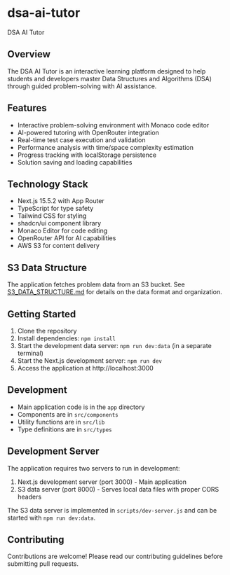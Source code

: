 # dsa-ai-tutor
DSA AI Tutor

## Overview
The DSA AI Tutor is an interactive learning platform designed to help students and developers master Data Structures and Algorithms (DSA) through guided problem-solving with AI assistance.

## Features
- Interactive problem-solving environment with Monaco code editor
- AI-powered tutoring with OpenRouter integration
- Real-time test case execution and validation
- Performance analysis with time/space complexity estimation
- Progress tracking with localStorage persistence
- Solution saving and loading capabilities

## Technology Stack
- Next.js 15.5.2 with App Router
- TypeScript for type safety
- Tailwind CSS for styling
- shadcn/ui component library
- Monaco Editor for code editing
- OpenRouter API for AI capabilities
- AWS S3 for content delivery

## S3 Data Structure
The application fetches problem data from an S3 bucket. See [S3_DATA_STRUCTURE.md](./S3_DATA_STRUCTURE.md) for details on the data format and organization.

## Getting Started
1. Clone the repository
2. Install dependencies: `npm install`
3. Start the development data server: `npm run dev:data` (in a separate terminal)
4. Start the Next.js development server: `npm run dev`
5. Access the application at http://localhost:3000

## Development
- Main application code is in the `app` directory
- Components are in `src/components`
- Utility functions are in `src/lib`
- Type definitions are in `src/types`

## Development Server
The application requires two servers to run in development:
1. Next.js development server (port 3000) - Main application
2. S3 data server (port 8000) - Serves local data files with proper CORS headers

The S3 data server is implemented in `scripts/dev-server.js` and can be started with `npm run dev:data`.

## Contributing
Contributions are welcome! Please read our contributing guidelines before submitting pull requests.